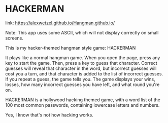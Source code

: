 # HACKERMAN
 
 link: https://alexwetzel.github.io/Hangman.github.io/

 Note: This app uses some ASCII, which will not display correctly on small screens.

 This is my hacker-themed hangman style game: HACKERMAN

 It plays like a normal hangman game. When you open the page, press any key to start the game. Then, press a key to guess that character. Correct guesses will reveal that character in the word, but incorrect guesses will cost you a turn, and that character is added to the list of incorrect guesses. If you repeat a guess, the game tells you. The game displays your wins, losses, how many incorrect guesses you have left, and what round you're on.

 HACKERMAN is a hollywood hacking themed game, with a word list of the 100 most common passwords, containing lowercase letters and numbers.

 Yes, I know that's not how hacking works.